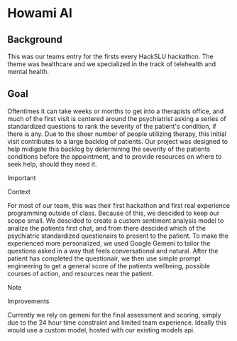 # Howami AI

## Background

This was our teams entry for the firsts every HackSLU hackathon. The theme was healthcare and we specialized in the track of telehealth and mental health.

## Goal

Oftentimes it can take weeks or months to get into a therapists office, and much of the first visit 
is centered around the psychiatrist asking a series of standardized questions to rank the 
severity of the patient's condition, if there is any. Due to the sheer number of people utilizing 
therapy, this initial visit contributes to a large backlog of patients. Our project was designed to
help midigate this backlog by determining the severity of the patients conditions before the appointment,
and to provide resources on where to seek help, should they need it.

> [!IMPORTANT]
> Context

For most of our team, this was their first hackathon and first real experience programming outside of class.
Because of this, we descided to keep our scope small. We descided to create a custom sentiment analysis model
to analize the patients first chat, and from there descided which of the psychiatric standardized questionairs to
present to the patient. To make the experienced more personalized, we used Google Gemeni to tailor the questions 
asked in a way that feels conversational and natural. After the patient has completed the questionair, we then 
use simple prompt engineering to get a general score of the patients wellbeing, possible courses of action, and resources
near the patient.

> [!NOTE]
> Improvements

Currently we rely on gemeni for the final assessment and scoring, simply due to the 24 hour time constraint and limited
team experience. Ideally this would use a custom model, hosted with our existing models api.
